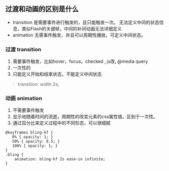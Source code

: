 ## 过渡和动画的区别是什么

* transition 是需要事件进行触发的，且只能触发一次。 无法定义中间的状态信息，类似Flash的关键帧，中间的补间动画无法详细定义
* animation 无需事件触发，并且可以周期性播放。可定义中间状态。

### 过渡 transition

1. 需要事件触发，比如hover，focus，checked , js改, @media query
2. 一次性的
3. 只能定义开始和结束状态，不能定义中间状态

> transition: width 2s;

### 动画 animation

1. 不需要事件触发
2. 显示地随着时间的流逝，周期性的改变元素的css属性值。区别于一次性。
3. 通过百分比来定义过程中的不同形态，可以很细腻

```
@keyframes bling-kf {
   0% { opacity: 1; }
   50% { opacity: 0.5; }
   100% { opacity: 1; }
}
.bling {
    animation: bling-kf 2s ease-in infinite;
}
```